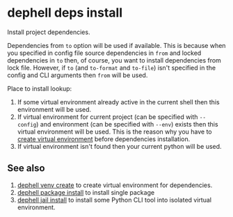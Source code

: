 # dephell deps install

Install project dependencies.

Dependencies from `to` option will be used if available. This is because when you specified in config file source dependencies in `from` and locked dependencies in `to` then, of course, you want to install dependencies from lock file. However, if `to` (and `to-format` and `to-file`) isn't specified in the config and CLI arguments then `from` will be used.

Place to install lookup:

1. If some virtual environment already active in the current shell then this environment will be used.
1. If virtual environment for current project (can be specified with `--config`) and environment (can be specified with `--env`) exists then this virtual environment will be used. This is the reason why you have to [create virtual environment](cmd-venv-create) before dependencies installation.
1. If virtual environment isn't found then your current python will be used.

## See also

1. [dephell venv create](cmd-venv-create) to create virtual environment for dependencies.
1. [dephell package install](cmd-package-install) to install single package
1. [dephell jail install](cmd-package-install) to install some Python CLI tool into isolated virtual environment.
